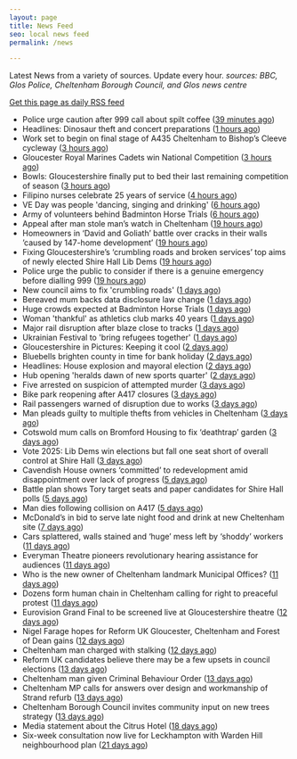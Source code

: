 ```yaml
---
layout: page
title: News Feed
seo: local news feed
permalink: /news

---
```


Latest News from a variety of sources. Update every hour.
_sources: BBC, Glos Police, Cheltenham Borough Council, and Glos news centre_

[Get this page as daily RSS feed](/daily.rss)

<!-- news_marker starts -->
- Police urge caution after 999 call about spilt coffee ([39 minutes ago](https://www.bbc.com/news/articles/c4g9ng7z94jo))
- Headlines: Dinosaur theft and concert preparations ([1 hours ago](https://www.bbc.com/news/articles/c99peejp40po))
- Work set to begin on final stage of A435 Cheltenham to Bishop’s Cleeve cycleway ([3 hours ago](https://gloucesternewscentre.co.uk/work-set-to-begin-on-final-stage-of-a435-cheltenham-to-bishops-cleeve-cycleway/))
- Gloucester Royal Marines Cadets win National Competition ([3 hours ago](https://gloucesternewscentre.co.uk/gloucester-royal-marines-cadets-win-national-competition/))
- Bowls: Gloucestershire finally put to bed their last remaining competition of season ([3 hours ago](https://gloucesternewscentre.co.uk/bowls-gloucestershire-finally-put-to-bed-their-last-remaining-competition-of-season/))
- Filipino nurses celebrate 25 years of service ([4 hours ago](https://gloucesternewscentre.co.uk/filipino-nurses-celebrate-25-years-of-service/))
- VE Day was people 'dancing, singing and drinking' ([6 hours ago](https://www.bbc.com/news/articles/cvg9y4pye5ro))
- Army of volunteers behind Badminton Horse Trials ([6 hours ago](https://www.bbc.com/news/articles/crrz4549z2po))
- Appeal after man stole man’s watch in Cheltenham ([19 hours ago](https://gloucesternewscentre.co.uk/appeal-after-man-stole-mans-watch-in-cheltenham/))
- Homeowners in ‘David and Goliath’ battle over cracks in their walls ’caused by 147-home development’ ([19 hours ago](https://gloucesternewscentre.co.uk/homeowners-in-david-and-goliath-battle-over-cracks-in-their-walls-caused-by-147-home-development/))
- Fixing Gloucestershire’s ‘crumbling roads and broken services’ top aims of newly elected Shire Hall Lib Dems ([19 hours ago](https://gloucesternewscentre.co.uk/fixing-gloucestershires-crumbling-roads-and-broken-services-top-aims-of-newly-elected-shire-hall-lib-dems/))
- Police urge the public to consider if there is a genuine emergency before dialling 999 ([19 hours ago](https://gloucesternewscentre.co.uk/police-urge-the-public-to-consider-if-there-is-a-genuine-emergency-before-dialling-999/))
- New council aims to fix 'crumbling roads' ([1 days ago](https://www.bbc.com/news/articles/cm2e510knnlo))
- Bereaved mum backs data disclosure law change ([1 days ago](https://www.bbc.com/news/articles/cql6q2nlzvno))
- Huge crowds expected at Badminton Horse Trials ([1 days ago](https://www.bbc.com/news/articles/c93g4dz38jgo))
- Woman 'thankful' as athletics club marks 40 years ([1 days ago](https://www.bbc.com/news/articles/cn80nv4mr79o))
- Major rail disruption after blaze close to tracks ([1 days ago](https://www.bbc.com/news/articles/cjew5q07n7go))
- Ukrainian Festival to 'bring refugees together' ([1 days ago](https://www.bbc.com/news/articles/c4g2qzzvjq0o))
- Gloucestershire in Pictures: Keeping it cool ([2 days ago](https://www.bbc.com/news/articles/ce8gedxkv0do))
- Bluebells brighten county in time for bank holiday ([2 days ago](https://www.bbc.com/news/articles/crm3rwy8vj2o))
- Headlines: House explosion and mayoral election ([2 days ago](https://www.bbc.com/news/articles/c93g20dqq0eo))
- Hub opening 'heralds dawn of new sports quarter' ([2 days ago](https://www.bbc.com/news/articles/c87p27r02jqo))
- Five arrested on suspicion of attempted murder ([3 days ago](https://www.bbc.com/news/articles/c3evlv8kdkxo))
- Bike park reopening after A417 closures ([3 days ago](https://www.bbc.com/news/articles/ceqre24yew9o))
- Rail passengers warned of disruption due to works ([3 days ago](https://www.bbc.com/news/articles/cde2jdn7k09o))
- Man pleads guilty to multiple thefts from vehicles in Cheltenham ([3 days ago](https://gloucesternewscentre.co.uk/man-pleads-guilty-to-multiple-thefts-from-vehicles-in-cheltenham/))
- Cotswold mum calls on Bromford Housing to fix ‘deathtrap’ garden ([3 days ago](https://gloucesternewscentre.co.uk/cotswold-mum-calls-on-bromford-housing-to-fix-deathtrap-garden/))
- Vote 2025: Lib Dems win elections but fall one seat short of overall control at Shire Hall ([3 days ago](https://gloucesternewscentre.co.uk/vote-2025-lib-dems-win-elections-but-fall-one-seat-short-of-overall-control-at-shire-hall/))
- Cavendish House owners ‘committed’ to redevelopment amid disappointment over lack of progress ([5 days ago](https://gloucesternewscentre.co.uk/cavendish-house-owners-committed-to-redevelopment-amid-disappointment-over-lack-of-progress/))
- Battle plan shows Tory target seats and paper candidates for Shire Hall polls ([5 days ago](https://gloucesternewscentre.co.uk/battle-plan-shows-tory-target-seats-and-paper-candidates-for-shire-hall-polls/))
- Man dies following collision on A417 ([5 days ago](https://gloucesternewscentre.co.uk/man-dies-following-collision-on-a417/))
- McDonald’s in bid to serve late night food and drink at new Cheltenham site ([7 days ago](https://gloucesternewscentre.co.uk/mcdonalds-in-bid-to-serve-late-night-food-and-drink-at-new-cheltenham-site/))
- Cars splattered, walls stained and ‘huge’ mess left by ‘shoddy’ workers ([11 days ago](https://gloucesternewscentre.co.uk/cars-splattered-walls-stained-and-huge-mess-left-by-shoddy-workers/))
- Everyman Theatre pioneers revolutionary hearing assistance for audiences ([11 days ago](https://gloucesternewscentre.co.uk/everyman-theatre-pioneers-revolutionary-hearing-assistance-for-audiences/))
- Who is the new owner of Cheltenham landmark Municipal Offices? ([11 days ago](https://gloucesternewscentre.co.uk/who-is-the-new-owner-of-cheltenham-landmark-municipal-offices/))
- Dozens form human chain in Cheltenham calling for right to preaceful protest ([11 days ago](https://gloucesternewscentre.co.uk/dozens-form-human-chain-in-cheltenham-calling-for-right-to-preaceful-protest/))
- Eurovision Grand Final to be screened live at Gloucestershire theatre ([12 days ago](https://gloucesternewscentre.co.uk/eurovision-grand-final-to-be-screened-live-at-gloucestershire-theatre/))
- Nigel Farage hopes for Reform UK Gloucester, Cheltenham and Forest of Dean gains ([12 days ago](https://gloucesternewscentre.co.uk/nigel-farage-hopes-for-reform-uk-gloucester-cheltenham-and-forest-of-dean-gains/))
- Cheltenham man charged with stalking ([12 days ago](https://gloucesternewscentre.co.uk/cheltenham-man-charged-with-stalking/))
- Reform UK candidates believe there may be a few upsets in council elections ([13 days ago](https://gloucesternewscentre.co.uk/reform-uk-candidates-believe-there-may-be-a-few-upsets-in-council-elections/))
- Cheltenham man given Criminal Behaviour Order ([13 days ago](https://gloucesternewscentre.co.uk/cheltenham-man-given-criminal-behaviour-order/))
- Cheltenham MP calls for answers over design and workmanship of Strand refurb ([13 days ago](https://gloucesternewscentre.co.uk/cheltenham-mp-calls-for-answers-over-design-and-workmanship-of-strand-refurb/))
- Cheltenham Borough Council invites community input on new trees strategy ([13 days ago](https://www.cheltenham.gov.uk/news/article/3005/cheltenham_borough_council_invites_community_input_on_new_trees_strategy))
- Media statement about the Citrus Hotel ([18 days ago](https://www.cheltenham.gov.uk/news/article/3004/media_statement_about_the_citrus_hotel))
- Six-week consultation now live for Leckhampton with Warden Hill neighbourhood plan ([21 days ago](https://www.cheltenham.gov.uk/news/article/3003/six-week_consultation_now_live_for_leckhampton_with_warden_hill_neighbourhood_plan))

<!-- news_marker ends -->
